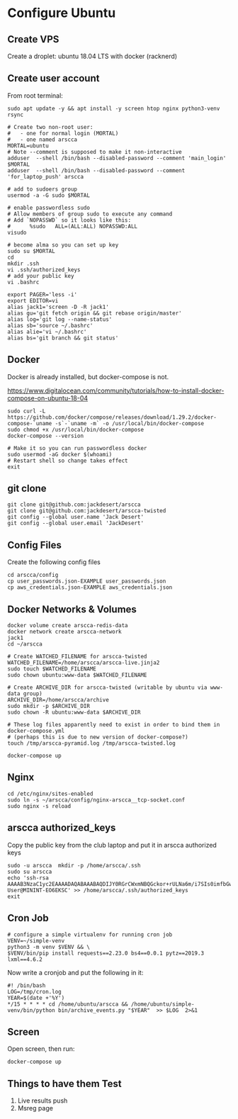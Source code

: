 Configure Ubuntu
================

Create VPS
--------------

Create a droplet: ubuntu 18.04 LTS with docker (racknerd)


Create user account
-------------------

From root terminal:

    sudo apt update -y && apt install -y screen htop nginx python3-venv rsync

    # Create two non-root user:
    #   - one for normal login (MORTAL)
    #   - one named arscca
    MORTAL=ubuntu
    # Note --comment is supposed to make it non-interactive
    adduser  --shell /bin/bash --disabled-password --comment 'main_login' $MORTAL
    adduser  --shell /bin/bash --disabled-password --comment 'for_laptop_push' arscca

    # add to sudoers group
    usermod -a -G sudo $MORTAL

    # enable passwordless sudo
    # Allow members of group sudo to execute any command
    # Add `NOPASSWD` so it looks like this:
    #      %sudo   ALL=(ALL:ALL) NOPASSWD:ALL
    visudo

    # become alma so you can set up key
    sudo su $MORTAL
    cd
    mkdir .ssh
    vi .ssh/authorized_keys
    # add your public key
    vi .bashrc

    export PAGER='less -i'
    export EDITOR=vi
    alias jack1='screen -D -R jack1'
    alias gu='git fetch origin && git rebase origin/master'
    alias log='git log --name-status'
    alias sb='source ~/.bashrc'
    alias alie='vi ~/.bashrc'
    alias bs='git branch && git status'


Docker
------

Docker is already installed, but docker-compose is not.

https://www.digitalocean.com/community/tutorials/how-to-install-docker-compose-on-ubuntu-18-04

    sudo curl -L https://github.com/docker/compose/releases/download/1.29.2/docker-compose-`uname -s`-`uname -m` -o /usr/local/bin/docker-compose
    sudo chmod +x /usr/local/bin/docker-compose
    docker-compose --version

    # Make it so you can run passwordless docker
    sudo usermod -aG docker $(whoami)
    # Restart shell so change takes effect
    exit

git clone
---------

    git clone git@github.com:jackdesert/arscca
    git clone git@github.com:jackdesert/arscca-twisted
    git config --global user.name 'Jack Desert'
    git config --global user.email 'JackDesert'



Config Files
------------

Create the following config files

    cd arscca/config
    cp user_passwords.json-EXAMPLE user_passwords.json
    cp aws_credentials.json-EXAMPLE aws_credentials.json


Docker Networks & Volumes
-------------------------

    docker volume create arscca-redis-data
    docker network create arscca-network
    jack1
    cd ~/arscca

    # Create WATCHED_FILENAME for arscca-twisted
    WATCHED_FILENAME=/home/arscca/arscca-live.jinja2
    sudo touch $WATCHED_FILENAME
    sudo chown ubuntu:www-data $WATCHED_FILENAME

    # Create ARCHIVE_DIR for arscca-twisted (writable by ubuntu via www-data group)
    ARCHIVE_DIR=/home/arscca/archive
    sudo mkdir -p $ARCHIVE_DIR
    sudo chown -R ubuntu:www-data $ARCHIVE_DIR

    # These log files apparently need to exist in order to bind them in docker-compose.yml
    # (perhaps this is due to new version of docker-compose?)
    touch /tmp/arscca-pyramid.log /tmp/arscca-twisted.log

    docker-compose up

Nginx
-----

    cd /etc/nginx/sites-enabled
    sudo ln -s ~/arscca/config/nginx-arscca__tcp-socket.conf
    sudo nginx -s reload

arscca authorized_keys
----------------------

Copy the public key from the club laptop and put it in arscca authorized keys

    sudo -u arscca  mkdir -p /home/arscca/.ssh
    sudo su arscca
    echo 'ssh-rsa AAAAB3NzaC1yc2EAAAADAQABAAABAQDIJY0RGrCWxmNBQGckor+rULNa6m/i7SIs0imfbGwE1dYUSNgUlz/P4XIKNQZMzP7jIrwEmsmS+D7TMcRkzvhbda7eqilL9ADw4Ahhpizn0T/8yP1lkNneZqH54s3KnmcIKc+wpcAte02coc94RX3AZcmHZKzNKPs+AeWMe4jzev2cRCRNF3aS2yNBPjghQVQxTcK05tFXUGQkFI8cxhdU59R70ypikBFLmpBp51ybWnp5cIuXAkPidHdXs2xeTav5yKEB72rAeLFwq2FMrMvVI+tXl4wRcj3urMMknlLwf5Iic+gN26enH1kFeiWquK373HzxUNxlC1LdR/WD5InX User@MININT-EO6EKSC' >> /home/arscca/.ssh/authorized_keys
    exit

Cron Job
--------

    # configure a simple virtualenv for running cron job
    VENV=~/simple-venv
    python3 -m venv $VENV && \
    $VENV/bin/pip install requests==2.23.0 bs4==0.0.1 pytz==2019.3 lxml==4.6.2

Now write a cronjob and put the following in it:

    #! /bin/bash
    LOG=/tmp/cron.log
    YEAR=$(date +'%Y')
    */15 * * * * cd /home/ubuntu/arscca && /home/ubuntu/simple-venv/bin/python bin/archive_events.py "$YEAR"  >> $LOG  2>&1



Screen
------

Open screen, then run:

    docker-compose up


Things to have them Test
------------------------

1. Live results push
2. Msreg page

